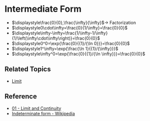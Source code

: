 # Intermediate Form

* $\displaystyle\frac{0}{0},\frac{\infty}{\infty}$→ Factorization
* $\displaystyle0\cdot\infty=\frac{0}{1/\infty}=\frac{0}{0}$
* $\displaystyle\infty-\infty=\frac{1/\infty-1/\infty}{1/\left(\infty\cdot\infty\right)}=\frac{0}{0}$
* $\displaystyle0^0=\exp{\frac{0}{{1}/{\ln 0}}}=\frac{0}{0}$
* $\displaystyle1^\infty=\exp{\frac{\ln 1}{{1}/{\infty}}}$
* $\displaystyle\infty^0=\exp{\frac{0}{{1}/{\ln \infty}}}=\frac{0}{0}$

## Related Topics

* [Limit](Limit.md)

## Reference

* [01 - Limit and Continuity](../../../00%20-%20Summary/SCMA104%20-%20System%20of%20Ordinary%20Differential%20Equations%20and%20Applications%20in%20Medical%20Science/01%20-%20Limit%20and%20Continuity.md)
* [Indeterminate form - Wikipedia](https://en.wikipedia.org/wiki/Indeterminate_form)

